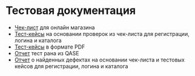 # Тестовая документация   
+ [Чек-лист](https://docs.google.com/spreadsheets/d/1u9oZfhiInQGXae5cPPYuz0hb4StrgEWs6KI-YMCo29c/edit#gid=0) для онлайн магазина   
+ [Тест-кейсы](https://app.qase.io/project/G7?author=205&previewMode=side&suite=111&tab=properties) на основании проверок из чек-листа для регистрации, логина и каталога   
+ [Тест-кейсы](https://github.com/Sarnaul/docs/blob/main/Test%20Cases%20for%20Registration%2C%20Authorization%2C%20Product%20Catalog.pdf) в формате PDF
+ [Отчет](https://github.com/Sarnaul/docs/blob/main/Test%20Run.pdf) тест рана из QASE
+ [Отчет](https://github.com/Sarnaul/docs/blob/main/Bug%20reports.xlsx) о найденных дефектах на основании чек-листа и тестовых кейсов для регистрации, логина и каталога 